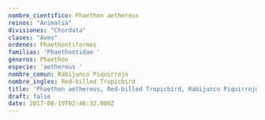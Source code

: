 ```yaml
---
nombre_cientifico: Phaethon aethereus
reinos: "Animalia"
divisiones: "Chordata"
clases: "Aves"
ordenes: Phaethontiformes
familias: 'Phaethontidae '
generos: Phaethon
especie: 'aethereus '
nombre_comun: Rabijunco Piquirrojo
nombre_ingles: Red-billed Tropicbird
title: 'Phaethon aethereus, Red-billed Tropicbird, Rabijunco Piquirrojo'
draft: false
date: 2017-08-19T02:46:32.000Z
---
```


